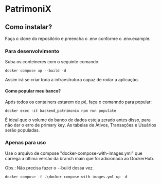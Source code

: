 # PatrimoniX

## Como instalar?

Faça o clone do repositório e preencha o .env conforme o .env.example.

### Para desenvolvimento

 Suba os conteineres com o seguinte comando:

```docker compose up --build -d```

Assim irá se criar toda a infraestrutura capaz de rodar a aplicação.

#### Como popular meu banco?

Após todos os containers estarem de pé, faça o comanndo para popular:

```docker exec -it backend_patrimonix npm run populate```

É ideal que o volume do banco de dados esteja zerado antes disso, para não dar o erro de primary key. As tabelas de Ativos, Transações e Usuários serão populadas.

### Apenas para uso

Use o arquivo de compose "docker-compose-with-images.yml" que carrega a última versão da branch main que foi adicionada ao DockerHub. 

Obs.: Não precisa fazer o --build dessa vez.

```docker compose -f .\docker-compose-with-images.yml up -d ```




